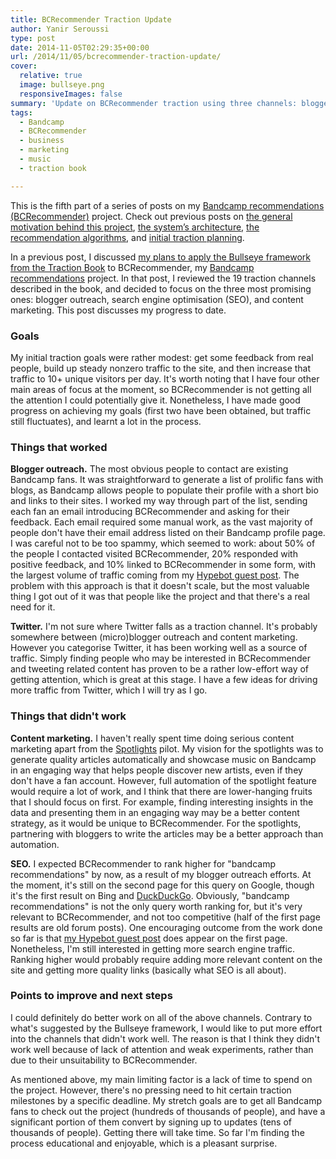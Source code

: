 ```yaml
---
title: BCRecommender Traction Update
author: Yanir Seroussi
type: post
date: 2014-11-05T02:29:35+00:00
url: /2014/11/05/bcrecommender-traction-update/
cover:
  relative: true
  image: bullseye.png
  responsiveImages: false
summary: 'Update on BCRecommender traction using three channels: blogger outreach, search engine optimisation, and content marketing.'
tags:
  - Bandcamp
  - BCRecommender
  - business
  - marketing
  - music
  - traction book

---
```

<p class="intro-note">
This is the fifth part of a series of posts on my <a href="http://www.bcrecommender.com" target="_blank" rel="noopener">Bandcamp recommendations (BCRecommender)</a> project. Check out previous posts on <a href="https://yanirseroussi.com/2014/08/30/building-a-bandcamp-recommender-system-part-1-motivation/">the general motivation behind this project</a>, <a href="https://yanirseroussi.com/2014/09/07/building-a-recommender-system-on-a-shoestring-budget/">the system’s architecture</a>, <a href="https://yanirseroussi.com/2014/09/19/bandcamp-recommendation-and-discovery-algorithms/">the recommendation algorithms</a>, and <a title="Applying the Traction Book’s Bullseye framework to BCRecommender" href="https://yanirseroussi.com/2014/09/24/applying-the-traction-books-bullseye-framework-to-bcrecommender/">initial traction planning</a>.
</p>

In a previous post, I discussed [my plans to apply the Bullseye framework from the Traction Book][1] to BCRecommender, my <a href="http://www.bcrecommender.com" target="_blank" rel="noopener">Bandcamp recommendations</a> project. In that post, I reviewed the 19 traction channels described in the book, and decided to focus on the three most promising ones: blogger outreach, search engine optimisation (SEO), and content marketing. This post discusses my progress to date.

### Goals

My initial traction goals were rather modest: get some feedback from real people, build up steady nonzero traffic to the site, and then increase that traffic to 10+ unique visitors per day. It's worth noting that I have four other main areas of focus at the moment, so BCRecommender is not getting all the attention I could potentially give it. Nonetheless, I have made good progress on achieving my goals (first two have been obtained, but traffic still fluctuates), and learnt a lot in the process.

### Things that worked

**Blogger outreach.** The most obvious people to contact are existing Bandcamp fans. It was straightforward to generate a list of prolific fans with blogs, as Bandcamp allows people to populate their profile with a short bio and links to their sites. I worked my way through part of the list, sending each fan an email introducing BCRecommender and asking for their feedback. Each email required some manual work, as the vast majority of people don't have their email address listed on their Bandcamp profile page. I was careful not to be too spammy, which seemed to work: about 50% of the people I contacted visited BCRecommender, 20% responded with positive feedback, and 10% linked to BCRecommender in some form, with the largest volume of traffic coming from my <a href="http://www.hypebot.com/hypebot/2014/10/personalized-bandcamp-recommendations-with-bcrecommender.html" target="_blank" rel="noopener">Hypebot guest post</a>. The problem with this approach is that it doesn't scale, but the most valuable thing I got out of it was that people like the project and that there's a real need for it.

**Twitter.** I'm not sure where Twitter falls as a traction channel. It's probably somewhere between (micro)blogger outreach and content marketing. However you categorise Twitter, it has been working well as a source of traffic. Simply finding people who may be interested in BCRecommender and tweeting related content has proven to be a rather low-effort way of getting attention, which is great at this stage. I have a few ideas for driving more traffic from Twitter, which I will try as I go.

### Things that didn't work

**Content marketing.** I haven't really spent time doing serious content marketing apart from the <a href="http://www.bcrecommender.com/spotlights" target="_blank" rel="noopener">Spotlights</a> pilot. My vision for the spotlights was to generate quality articles automatically and showcase music on Bandcamp in an engaging way that helps people discover new artists, even if they don't have a fan account. However, full automation of the spotlight feature would require a lot of work, and I think that there are lower-hanging fruits that I should focus on first. For example, finding interesting insights in the data and presenting them in an engaging way may be a better content strategy, as it would be unique to BCRecommender. For the spotlights, partnering with bloggers to write the articles may be a better approach than automation.

**SEO.** I expected BCRecommender to rank higher for "bandcamp recommendations" by now, as a result of my blogger outreach efforts. At the moment, it's still on the second page for this query on Google, though it's the first result on Bing and <a href="http://duckduckgo.com" target="_blank" rel="noopener">DuckDuckGo</a>. Obviously, "bandcamp recommendations" is not the only query worth ranking for, but it's very relevant to BCRecommender, and not too competitive (half of the first page results are old forum posts). One encouraging outcome from the work done so far is that <a href="http://www.hypebot.com/hypebot/2014/10/personalized-bandcamp-recommendations-with-bcrecommender.html" target="_blank" rel="noopener">my Hypebot guest post</a> does appear on the first page. Nonetheless, I'm still interested in getting more search engine traffic. Ranking higher would probably require adding more relevant content on the site and getting more quality links (basically what SEO is all about).

### Points to improve and next steps

I could definitely do better work on all of the above channels. Contrary to what's suggested by the Bullseye framework, I would like to put more effort into the channels that didn't work well. The reason is that I think they didn't work well because of lack of attention and weak experiments, rather than due to their unsuitability to BCRecommender.

As mentioned above, my main limiting factor is a lack of time to spend on the project. However, there's no pressing need to hit certain traction milestones by a specific deadline. My stretch goals are to get all Bandcamp fans to check out the project (hundreds of thousands of people), and have a significant portion of them convert by signing up to updates (tens of thousands of people). Getting there will take time. So far I'm finding the process educational and enjoyable, which is a pleasant surprise.

 [1]: https://yanirseroussi.com/2014/09/24/applying-the-traction-books-bullseye-framework-to-bcrecommender/ "Applying the Traction Book’s Bullseye framework to BCRecommender"
